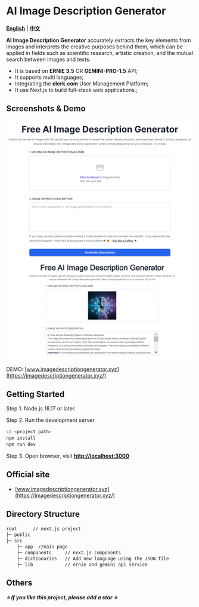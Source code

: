 AI Image Description Generator
================

**[English](./README.md)** | **[中文](./README_zh.md)**

**AI Image Description Generator** accurately extracts the key elements from images and interprets the creative purposes behind them, which can be applied in fields such as scientific research, artistic creation, and the mutual search between images and texts.  

* It is based on **ERNIE 3.5** OR **GEMINI-PRO-1.5** API;
* It supports multi languages;
* Integrating the **clerk.com** User Management Platform;
* It use Next.js to build full-stack web applications.;

Screenshots & Demo
----------------

![AI Image Description Generator Screenshot 1](./public/assets/screenshot-2.png "Screenshot 1")
![AI Image Description Generator Screenshot 2](./public/assets/screenshot-1.png "Screenshot 2")

DEMO: [www.imagedescriptiongenerator.xyz](https://imagedescriptiongenerator.xyz/)

Getting Started
----------------

Step 1. Node.js 18.17 or later.  
  
Step 2. Run the development server

```sh
cd <project_path>
npm install
npm run dev
```

Step 3. Open browser, visit **<http://localhost:3000>**

Official site
----------------

* [www.imagedescriptiongenerator.xyz](https://imagedescriptiongenerator.xyz/)

Directory Structure
----------------

```text
root      // next.js project
├─ public   
├─ src
	├─ app  //main page
    ├─ components     // next.js components
    ├─ dictionaries   // Add new language using the JSON file
    ├─ lib            // ernie and gemini api service 
```

Others
----------------

***⭐ If you like this project, please add a star ⭐***